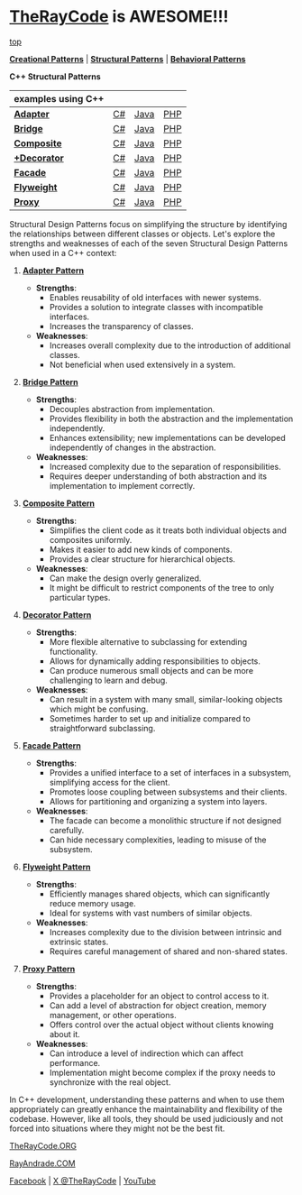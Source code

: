# [TheRayCode](../../README.md) is AWESOME!!!

[top](../README.md)

**[Creational Patterns](../Creational/README.md)** | **[Structural Patterns](../Structural/README.md)** | **[Behavioral Patterns](../Behavioral/README.md)**

**C++ Structural Patterns**

| examples using C++ | | | |
|----|---|---|---|
|**[Adapter](./Adapter/README.md)**  | [C#](../../Csharp/Structural/Adapter/README.md) | [Java](../../Java/Structural/Adapter/README.md) | [PHP](../../PHP/Structural/Adapter/README.md) |
|**[Bridge](./Bridge/README.md)**  | [C#](../../Csharp/Structural/Bridge/README.md) | [Java](../../Java/Structural/Bridge/README.md) | [PHP](../../PHP/Structural/Bridge/README.md) |
|**[Composite](./Composite/README.md)**  | [C#](../../Csharp/Structural/Composite/README.md) | [Java](../../Java/Structural/Composite/README.md) | [PHP](../../PHP/Structural/Composite/README.md) |
|**[+Decorator](./Decorator/README.md)**  | [C#](../../Csharp/Structural/Decorator/README.md) | [Java](../../Java/Structural/Decorator/README.md) | [PHP](../../PHP/Structural/Decorator/README.md) |
|**[Facade](./Facade/README.md)**  | [C#](../../Csharp/Structural/Facade/README.md) | [Java](../../Java/Structural/Facade/README.md) | [PHP](../../PHP/Structural/Facade/README.md) |
|**[Flyweight](./Flyweight/README.md)**  | [C#](../../Csharp/Structural/Flyweight/README.md) | [Java](../../Java/Structural/Flyweight/README.md) | [PHP](../../PHP/Structural/Flyweight/README.md) |
|**[Proxy](./Proxy/README.md)**  | [C#](../../Csharp/Structural/Proxy/README.md) | [Java](../../Java/Structural/Proxy/README.md) | [PHP](../../PHP/Structural/Proxy/README.md) |

Structural Design Patterns focus on simplifying the structure by identifying the relationships between different classes or objects. Let's explore the strengths and weaknesses of each of the seven Structural Design Patterns when used in a C++ context:

1. **[Adapter Pattern](Adapter/README.md)**
    - **Strengths**: 
        - Enables reusability of old interfaces with newer systems.
        - Provides a solution to integrate classes with incompatible interfaces.
        - Increases the transparency of classes.
    - **Weaknesses**: 
        - Increases overall complexity due to the introduction of additional classes.
        - Not beneficial when used extensively in a system.

2. **[Bridge Pattern](Bridge/README.md)**
    - **Strengths**: 
        - Decouples abstraction from implementation.
        - Provides flexibility in both the abstraction and the implementation independently.
        - Enhances extensibility; new implementations can be developed independently of changes in the abstraction.
    - **Weaknesses**: 
        - Increased complexity due to the separation of responsibilities.
        - Requires deeper understanding of both abstraction and its implementation to implement correctly.

3. **[Composite Pattern](Composite/README.md)**
    - **Strengths**: 
        - Simplifies the client code as it treats both individual objects and composites uniformly.
        - Makes it easier to add new kinds of components.
        - Provides a clear structure for hierarchical objects.
    - **Weaknesses**: 
        - Can make the design overly generalized.
        - It might be difficult to restrict components of the tree to only particular types.

4. **[Decorator Pattern](Decorator/README.md)**
    - **Strengths**: 
        - More flexible alternative to subclassing for extending functionality.
        - Allows for dynamically adding responsibilities to objects.
        - Can produce numerous small objects and can be more challenging to learn and debug.
    - **Weaknesses**: 
        - Can result in a system with many small, similar-looking objects which might be confusing.
        - Sometimes harder to set up and initialize compared to straightforward subclassing.

5. **[Facade Pattern](Facade/README.md)**
    - **Strengths**: 
        - Provides a unified interface to a set of interfaces in a subsystem, simplifying access for the client.
        - Promotes loose coupling between subsystems and their clients.
        - Allows for partitioning and organizing a system into layers.
    - **Weaknesses**: 
        - The facade can become a monolithic structure if not designed carefully.
        - Can hide necessary complexities, leading to misuse of the subsystem.

6. **[Flyweight Pattern](Flyweight/README.md)**
    - **Strengths**: 
        - Efficiently manages shared objects, which can significantly reduce memory usage.
        - Ideal for systems with vast numbers of similar objects.
    - **Weaknesses**: 
        - Increases complexity due to the division between intrinsic and extrinsic states.
        - Requires careful management of shared and non-shared states.

7. **[Proxy Pattern](Proxy/README.md)**
    - **Strengths**: 
        - Provides a placeholder for an object to control access to it.
        - Can add a level of abstraction for object creation, memory management, or other operations.
        - Offers control over the actual object without clients knowing about it.
    - **Weaknesses**: 
        - Can introduce a level of indirection which can affect performance.
        - Implementation might become complex if the proxy needs to synchronize with the real object.

In C++ development, understanding these patterns and when to use them appropriately can greatly enhance the maintainability and flexibility of the codebase. However, like all tools, they should be used judiciously and not forced into situations where they might not be the best fit.

[TheRayCode.ORG](https://www.TheRayCode.org)

[RayAndrade.COM](https://www.RayAndrade.com)

[Facebook](https://www.facebook.com/TheRayCode/) | [X @TheRayCode](https://www.x.com/TheRayCode/) | [YouTube](https://www.youtube.com/TheRayCode/)
